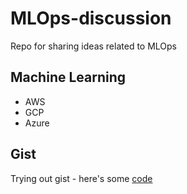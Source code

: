 # MLOps-discussion
Repo for sharing ideas related to MLOps

## Machine Learning

* AWS
* GCP
* Azure

## Gist

Trying out gist - here's some [code](https://gist.github.com/dwerth/7777fdeee3b4bdf701247911d8b0e3c5)
